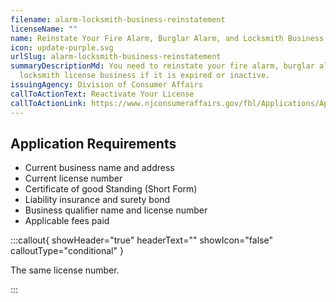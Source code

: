 ```yaml
---
filename: alarm-locksmith-business-reinstatement
licenseName: ""
name: Reinstate Your Fire Alarm, Burglar Alarm, and Locksmith Business License
icon: update-purple.svg
urlSlug: alarm-locksmith-business-reinstatement
summaryDescriptionMd: You need to reinstate your fire alarm, burglar alarm, and
  locksmith license business if it is expired or inactive.
issuingAgency: Division of Consumer Affairs
callToActionText: Reactivate Your License
callToActionLink: https://www.njconsumeraffairs.gov/fbl/Applications/Application-to-Reactivate-an-Inactive-Business-License.pdf
---
```

## Application Requirements
- Current business name and address
- Current license number
- Certificate of good Standing (Short Form)
- Liability insurance and surety bond
- Business qualifier name and license number
- Applicable fees paid

:::callout{ showHeader="true" headerText="" showIcon="false" calloutType="conditional" }

The same license number.

:::
